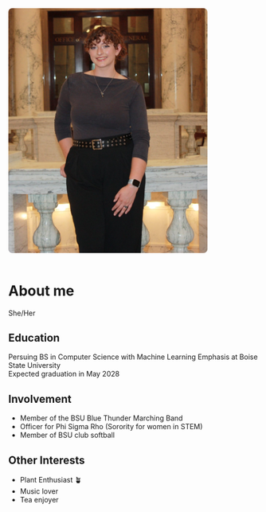 <style>
  .about-container {
    display: flex;
    align-items: center;   /* vertically center image + text */
    gap: 20px;             /* space between image and text */
    flex-wrap: wrap;       /* lets text drop below if screen too narrow */
  }

  .about-container img {
    width: 400px;          /* control image size */
    border-radius: 8px;    /* rounded corners */
    flex-shrink: 0;        /* prevents image from squishing */
  }
</style>

<div class="about-container">
  <img src="https://github.com/Reaganovechka/reaganovechka.github.io/blob/main/Photo%20at%20Capitol.JPEG?raw=true" >
  <div>
    <h1> About me </h1>
      <p> She/Her </p>
    
  <h2> Education </h2>
    <p>Persuing BS in Computer Science with Machine Learning Emphasis at Boise State University <br/>
    Expected graduation in May 2028</p>

  <h2> Involvement </h2>
    <ul> 
      <li> Member of the BSU Blue Thunder Marching Band </li>
      <li> Officer for Phi Sigma Rho (Sorority for women in STEM) </li>
      <li> Member of BSU club softball </li>
    </ul>
  <h2> Other Interests </h2>
    <ul>
      <li> Plant Enthusiast 🪴 </li>
      <li> Music lover </li>
      <li> Tea enjoyer </li>
    </ul>
  </div>
</div>




